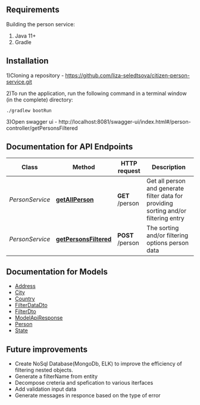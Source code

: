 
## Requirements

Building the person service:
1. Java 11+
2. Gradle

## Installation
1)Cloning a repository - https://github.com/liza-seledtsova/citizen-person-service.git

2)To run the application, run the following command in a terminal window (in the complete) directory:

```shell
./gradlew bootRun
```
3)Open swagger ui - http://localhost:8081/swagger-ui/index.html#/person-controller/getPersonsFiltered

 
 
## Documentation for API Endpoints


Class | Method | HTTP request | Description
------------ | ------------- | ------------- | -------------
*PersonService* | [**getAllPerson**](gen/docs/PersonApi.md#getAllPerson) | **GET** /person | Get all person and generate filter data for providing sorting and/or filtering entry
*PersonService* | [**getPersonsFiltered**](gen/docs/PersonApi.md#getPersonsFiltered) | **POST** /person | The sorting and/or filtering options person data


## Documentation for Models

 - [Address](gen/docs/Address.md)
 - [City](gen/docs/City.md)
 - [Country](gen/docs/Country.md)
 - [FilterDataDto](gen/docs/FilterDataDto.md)
 - [FilterDto](gen/docs/FilterDto.md)
 - [ModelApiResponse](gen/docs/ModelApiResponse.md)
 - [Person](gen/docs/Person.md)
 - [State](gen/docs/State.md)

## Future improvements
<ul>
  <li>Create NoSql Database(MongoDb, ELK) to improve the efficiency of filtering nested objects.</li>
  <li>Generate a filterName from entity </li>
  <li>Decompose creteria and spefication to various iterfaces</li>
  <li>Add validation input data</li>
  <li>Generate messages in responce based on the type of error</li>
<ul>
